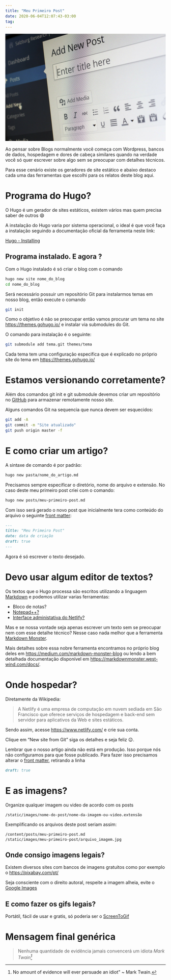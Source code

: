 ```yaml
---
title: "Meu Primeiro Post"
date: 2020-06-04T12:07:43-03:00
tag:
---
```


![Ideia](https://github.com/fxguim/hugo/blob/master/static/images/meu-primeiro-post/wordpress-265132_1920.jpg?raw=true)

Ao pensar sobre Blogs normalmente você começa com Wordpress, bancos de dados, hospedagem e dores de cabeça similares quando na verdade você só quer escrever sobre algo sem se preocupar com detalhes técnicos. 

Para esse cenário existe os geradores de site estático e abaixo destaco cada uma das ferramentas que escolhi para os relatos deste blog aqui.

# Programa do Hugo?

O Hugo é um gerador de sites estáticos, existem vários mas quem precisa saber de outros :smile:

A instalação do Hugo varia por sistema operacional, o ideal é que você faça a instalação seguindo a documentação oficial da ferramenta neste link:

<a href="https://gohugo.io/getting-started/installing/" target="_blank">Hugo - Installing</a>

## Programa instalado. E agora ?
Com o Hugo instalado é só criar o blog com o comando 

```bash
hugo new site nome_do_blog
cd nome_do_blog
```

Será necessário possuir um repositório Git para instalarmos temas em nosso blog, então execute o comando

```bash
git init
```

Como o objetivo é não se preocupar então vamos procurar um tema no site https://themes.gohugo.io/ e instalar via submodules do Git.

O comando para instalação é o seguinte:

```bash
git submodule add tema.git themes/tema
```

Cada tema tem uma configuração especifica que é explicado no próprio site do tema em https://themes.gohugo.io/ 

# Estamos versionando corretamente?

Além dos comandos git init e git submodule devemos criar um repositório no <a href="https://github.com/" target="_blank">GitHub</a> para armazenar remotamente nosso site.  

Alguns comandos Git na sequencia que nunca devem ser esquecidos:
```bash
git add -A
git commit -m "Site atualizado"
git push origin master -f
```

# E como criar um artigo?

A sintaxe de comando é por padrão:

```bash
hugo new pasta/nome_do_artigo.md
```

Precisamos sempre especificar o diretório, nome do arquivo e extensão. No caso deste meu primeiro post criei com o comando:

```bash
hugo new posts/meu-primeiro-post.md
```

Com isso será gerado o novo post que inicialmente tera como conteúdo do arquivo o seguinte <a href="https://gohugo.io/content-management/front-matter/" target="_blank">front matter</a>:

```markdown
---
title: "Meu Primeiro Post"
date: data de criação
draft: true
---
```

Agora é só escrever o texto desejado.
 
# Devo usar algum editor de textos? 

Os textos que o Hugo processa são escritos utilizando a linguagem <a href="https://www.markdownguide.org/" target="_blank">Markdown</a> e podemos utilizar varias ferramentas:
* Bloco de notas?
* <a href="https://notepad-plus-plus.org/" target="_blank">Notepad++?</a>
* <a href="https://www.netlifycms.org/" target="_blank">Interface administativa do Netlify?</a>

Mas e se nossa vontade seja apenas escrever um texto sem se preocupar nem com esse detalhe técnico? Nesse caso nada melhor que a ferramenta <a href="https://markdownmonster.west-wind.com/" target="_blank">Markdown Monster</a>. 

Mais detalhes sobre essa nobre ferramenta encontramos no próprio blog deles em https://medium.com/markdown-monster-blog ou lendo a bem detalhada documentação disponível em https://markdownmonster.west-wind.com/docs/.
 
# Onde hospedar?

Diretamente da Wikipedia: 
> A Netlify é uma empresa de computação em nuvem sediada em São Francisco que oferece serviços de hospedagem e back-end sem servidor para aplicativos da Web e sites estáticos.

Sendo assim, acesse https://www.netlify.com/ e crie sua conta.

Clique em “New site from Git” siga os detalhes e seja feliz :wink:.

Lembrar que o nosso artigo ainda não está em produção. Isso porque nós não configuramos para que fosse publicado. Para fazer isso precisamos alterar o <a href="https://gohugo.io/content-management/front-matter/" target="_blank">front matter</a>, retirando a linha

```markdown
draft: true
```

# E as imagens?

Organize qualquer imagem ou video de acordo com os posts 

```plaintext
/static/images/nome-do-post/nome-da-imagem-ou-video.extensão
```

Exemplificando os arquivos deste post seriam assim:

```plaintext
/content/posts/meu-primeiro-post.md
/static/images/meu-primeiro-post/arquivo_imagem.jpg
```

## Onde consigo imagens legais?

Existem diversos sites com bancos de imagens gratuitos como por exemplo o 
https://pixabay.com/pt/

Seja consciente com o direito autoral, respeite a imagem alheia, evite o <a href="https://images.google.com/" target="_blank">Google Images</a>

## E como fazer os gifs legais?

Portátil, fácil de usar e gratis, só poderia ser o 
<a href="https://www.screentogif.com/" target="_blank">ScreenToGif</a>

# Mensagem final genérica

> Nenhuma quantidade de evidência jamais convencerá um idiota
> <cite>Mark Twain[^1]</cite>

[^1]: No amount of evidence will ever persuade an idiot" ~ Mark Twain.
